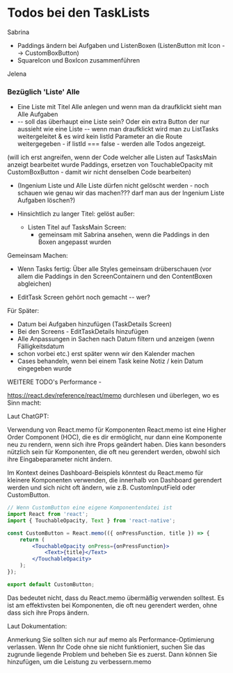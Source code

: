 # Todos bei den TaskLists

Sabrina 
- Paddings ändern bei Aufgaben und ListenBoxen (ListenButton mit Icon --> CustomBoxButton)
- SquareIcon und BoxIcon zusammenführen

Jelena
### Bezüglich 'Liste' Alle
- Eine Liste mit Titel Alle anlegen und wenn man da draufklickt sieht man Alle Aufgaben 
- -- soll das überhaupt eine Liste sein? Oder ein extra Button der nur aussieht wie eine Liste -- wenn man draufklickt wird man zu 
ListTasks weitergeleitet & es wird kein listId Parameter an die Route weitergegeben - if listId === false - werden alle Todos angezeigt.

(will ich erst angreifen, wenn der Code welcher alle Listen auf TasksMain anzeigt bearbeitet wurde 
Paddings, ersetzen von TouchableOpacity mit CustomBoxButton - damit wir nicht denselben
Code bearbeiten)

- (Ingenium Liste und Alle Liste dürfen nicht gelöscht werden - noch schauen wie genau wir das machen???
  darf man aus der Ingenium Liste Aufgaben löschen?)

- Hinsichtlich zu langer Titel: 
gelöst außer:
  - Listen Titel auf TasksMain Screen:
    - gemeinsam mit Sabrina ansehen, wenn die Paddings in den Boxen angepasst wurden


Gemeinsam Machen:
- Wenn Tasks fertig: Über alle Styles gemeinsam drüberschauen (vor allem die Paddings in den ScreenContainern und
den ContentBoxen abgleichen)

- EditTask Screen gehört noch gemacht -- wer?


Für Später:
- Datum bei Aufgaben hinzufügen (TaskDetails Screen)
- Bei den Screens - EditTaskDetails hinzufügen
- Alle Anpassungen in Sachen nach Datum filtern und anzeigen (wenn Fälligkeitsdatum
- schon vorbei etc.) erst später wenn wir den Kalender machen
- Cases behandeln, wenn bei einem Task keine Notiz / kein Datum eingegeben wurde


WEITERE TODO's Performance -

https://react.dev/reference/react/memo durchlesen und überlegen, wo es Sinn macht:

Laut ChatGPT: 

Verwendung von React.memo für Komponenten
React.memo ist eine Higher Order Component (HOC), die es dir ermöglicht, 
nur dann eine Komponente neu zu rendern, wenn sich ihre Props geändert haben. 
Dies kann besonders nützlich sein für Komponenten, die oft neu gerendert werden, 
obwohl sich ihre Eingabeparameter nicht ändern.

Im Kontext deines Dashboard-Beispiels könntest du React.memo für kleinere Komponenten verwenden, 
die innerhalb von Dashboard gerendert werden und sich nicht oft ändern, wie z.B. CustomInputField oder CustomButton.

```jsx
// Wenn CustomButton eine eigene Komponentendatei ist
import React from 'react';
import { TouchableOpacity, Text } from 'react-native';

const CustomButton = React.memo(({ onPressFunction, title }) => {
    return (
        <TouchableOpacity onPress={onPressFunction}>
            <Text>{title}</Text>
        </TouchableOpacity>
    );
});

export default CustomButton;
```

Das bedeutet nicht, dass du React.memo übermäßig verwenden solltest. 
Es ist am effektivsten bei Komponenten, die oft neu gerendert werden, ohne dass sich ihre Props ändern.

Laut Dokumentation:

Anmerkung
Sie sollten sich nur auf memo als Performance-Optimierung verlassen. 
Wenn Ihr Code ohne sie nicht funktioniert, 
suchen Sie das zugrunde liegende Problem und beheben Sie es zuerst. 
Dann können Sie hinzufügen, um die Leistung zu verbessern.memo

